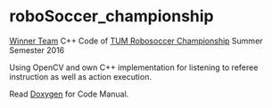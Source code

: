 # roboSoccer_championship
[Winner Team](http://www.rcs.ei.tum.de/en/courses/labs/pr-rs/hof/) C++ Code of [TUM Robosoccer Championship](http://www.rcs.ei.tum.de/en/courses/labs/pr-rs/) Summer Semester 2016 <br />

Using OpenCV and own C++ implementation for listening to referee instruction as well as action execution. <br />

Read [Doxygen](https://github.com/GustavZ/roboSoccer_championship/blob/master/RoboSoccerTeamC.pdf) for Code Manual.
